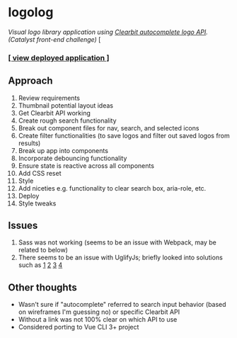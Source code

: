 # logolog
*Visual logo library application using [Clearbit autocomplete logo API](https://clearbit.com/docs?javascript#autocomplete-api).
(Catalyst front-end challenge)*
[ 
### [[ view deployed application ]](https://logolog.netlify.com)

## Approach
1. Review requirements
1. Thumbnail potential layout ideas
1. Get Clearbit API working
1. Create rough search functionality
1. Break out component files for nav, search, and selected icons
1. Create filter functionalities (to save logos and filter out saved logos from results)
1. Break up app into components
1. Incorporate debouncing functionality
1. Ensure state is reactive across all components
1. Add CSS reset
1. Style
1. Add niceties e.g. functionality to clear search box, aria-role, etc.
1. Deploy
1. Style tweaks

## Issues
1. Sass was not working (seems to be an issue with Webpack, may be related to below)
1. There seems to be an issue with UglifyJs; briefly looked into solutions such as [1](https://forum.vuejs.org/t/unexpected-token-operator-from-uglifyjs/10848) [2](https://stackoverflow.com/questions/43888474/unexpected-token-operator-from-uglifyjs) [3](https://github.com/webpack-contrib/uglifyjs-webpack-plugin/issues/112#issuecomment-329069520) [4](https://github.com/webpack-contrib/uglifyjs-webpack-plugin/issues/144)

## Other thoughts
- Wasn't sure if "autocomplete" referred to search input behavior (based on wireframes I'm guessing no) or specific Clearbit API
- Without a link was not 100% clear on which API to use
- Considered porting to Vue CLI 3+ project
